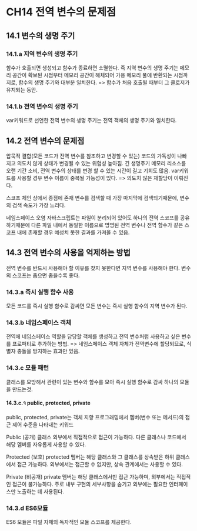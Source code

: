 # CH14 전역 변수의 문제점

## 14.1 변수의 생명 주기

### 14.1.a 지역 변수의 생명 주기

함수가 호출되면 생성되고 함수가 종료하면 소멸한다. 즉 지역 변수의 생명 주기는 메모리 공간이 확보된 시점부터 메모리 공간이 해체되어 가용 메모리 풀에 반환되는 시점까지로, 함수의 생명 주기와 대부분 일치한다. => 함수가 처음 호출될 때부터 그 클로저가 유지되는 동안.

### 14.1.b 전역 변수의 생명 주기

var키워드로 선언한 전역 변수의 생명 주기는 전역 객체의 생명 주기와 일치한다.

## 14.2 전역 변수의 문제점

압묵적 결합(모든 코드가 전역 변수를 참조하고 변경할 수 있는)
코드의 가독성이 나빠지고 의도치 않게 상태가 변경될 수 있는 위험성 높아짐.
긴 생명주기
메모리 리소스를 오랜 기간 소비, 전역 변수의 상태를 변경 할 수 있는 시간이 길고 기회도 많음.
var키워드를 사용할 경우 변수 이름이 중복될 가능성이 있다. => 의도치 않은 재할당이 이뤄진다.

스코프 체인 상에서 종점에 존재
변수를 검색할 때 가장 마지막에 검색되기때문에, 변수의 검색 속도가 가장 느리다.

네임스페이스 오염
자바스크립트는 파일이 분리되어 있어도 하나의 전역 스코프를 공유하기때문에 다른 파일 내에서 동일한 이름으로 명명된 전역 변수나 전역 함수가 같은 스코프 내에 존재할 경우 예성치 못한 결과를 가져올 수 있음.

## 14.3 전역 변수의 사용을 억제하는 방법

전역 변수를 반드시 사용해야 할 이유를 찾지 못한다면 지역 변수를 사용해야 한다.
변수의 스코프는 좁으면 좁을수록 좋다.

### 14.3.a 즉시 실행 함수 사용

모든 코드를 즉시 실행 함수로 감싸면 모든 변수는 즉시 실행 함수의 지역 변수가 된다.

### 14.3.b 네임스페이스 객체

전역에 네임스페이스 역할을 담당할 객체를 생성하고 전역 변수처럼 사용하고 싶은 변수를 프로퍼티로 추가하는 방법. => 네임스페이스 객체 자체가 전역변수에 할당되므로, 식별자 충돌을 방지하는 효과만 있음.

### 14.3.c 모듈 패턴

클래스를 모방해서 관련이 있는 변수와 함수를 모아 즉시 실행 함수로 감싸 하나의 모듈을 만드는것.

#### 14.3.c.१ public, protected, private

public, protected, private는 객체 지향 프로그래밍에서 멤버(변수 또는 메서드)의 접근 제어 수준을 나타내는 키워드

Public (공개)
클래스 외부에서 직접적으로 접근이 가능하다.
다른 클래스나 코드에서 해당 멤버를 자유롭게 사용할 수 있다.

Protected (보호)
protected 멤버는 해당 클래스와 그 클래스를 상속받은 하위 클래스에서 접근 가능하다.
외부에서는 접근할 수 없지만, 상속 관계에서는 사용할 수 있다.

Private (비공개)
private 멤버는 해당 클래스에서만 접근 가능하며, 외부에서는 직접적인 접근이 불가능하다.
주로 내부 구현의 세부사항을 숨기고 외부에는 필요한 인터페이스만 노출하는 데 사용된다.

### 14.3.d ES6모듈

ES6 모듈은 파일 자체의 독자적인 모듈 스코프를 제공한다.
